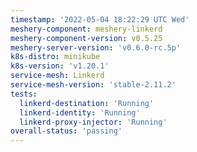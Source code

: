 ```yaml
---
timestamp: '2022-05-04 18:22:29 UTC Wed'
meshery-component: meshery-linkerd
meshery-component-version: v0.5.25
meshery-server-version: 'v0.6.0-rc.5p'
k8s-distro: minikube
k8s-version: 'v1.20.1'
service-mesh: Linkerd
service-mesh-version: 'stable-2.11.2'
tests:
  linkerd-destination: 'Running'
  linkerd-identity: 'Running'
  linkerd-proxy-injector: 'Running'
overall-status: 'passing'
---
```

